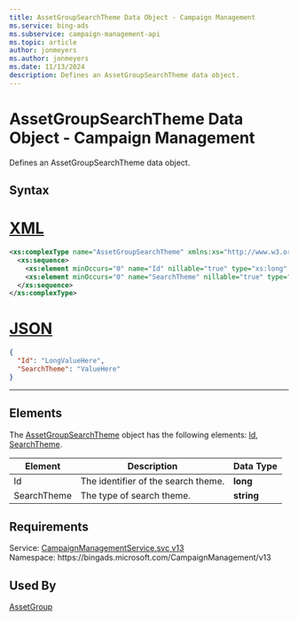 ```yaml
---
title: AssetGroupSearchTheme Data Object - Campaign Management
ms.service: bing-ads
ms.subservice: campaign-management-api
ms.topic: article
author: jonmeyers
ms.author: jonmeyers
ms.date: 11/13/2024
description: Defines an AssetGroupSearchTheme data object.
---
```

# AssetGroupSearchTheme Data Object - Campaign Management
Defines an AssetGroupSearchTheme data object.

## Syntax

# [XML](#tab/xml)

```xml
<xs:complexType name="AssetGroupSearchTheme" xmlns:xs="http://www.w3.org/2001/XMLSchema">
  <xs:sequence>
    <xs:element minOccurs="0" name="Id" nillable="true" type="xs:long" />
    <xs:element minOccurs="0" name="SearchTheme" nillable="true" type="xs:string" />
  </xs:sequence>
</xs:complexType>
```

# [JSON](#tab/json)

```json
{
  "Id": "LongValueHere",
  "SearchTheme": "ValueHere"
}
```

-----

## <a name="elements"></a>Elements

The [AssetGroupSearchTheme](assetgroupsearchtheme.md) object has the following elements: [Id](#id), [SearchTheme](#searchtheme).

|Element|Description|Data Type|
|-----------|---------------|-------------|
|<a name="id"></a>Id|The identifier of the search theme.|**long**|
|<a name="searchtheme"></a>SearchTheme|The type of search theme.|**string**|

## Requirements
Service: [CampaignManagementService.svc v13](https://campaign.api.bingads.microsoft.com/Api/Advertiser/CampaignManagement/v13/CampaignManagementService.svc)  
Namespace: https\://bingads.microsoft.com/CampaignManagement/v13  

## Used By
[AssetGroup](assetgroup.md)  
